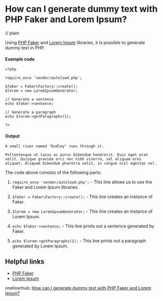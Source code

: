 # How can I generate dummy text with PHP Faker and Lorem Ipsum?
// plain

Using [PHP Faker](https://github.com/fzaninotto/Faker) and [Lorem Ipsum](https://github.com/joshtronic/php-loremipsum) libraries, it is possible to generate dummy text in PHP.

#### Example code

```
<?php

require_once 'vendor/autoload.php';

$faker = Faker\Factory::create();
$lorem = new LoremIpsumGenerator;

// Generate a sentence
echo $faker->sentence;

// Generate a paragraph
echo $lorem->getParagraphs(1);

?>
```

#### Output

```
A small river named "Dudley" runs through it.

Pellentesque ut lacus ac purus bibendum hendrerit. Duis eget erat velit. Quisque gravida orci nec nibh viverra, vel aliquam eros aliquet. Aliquam bibendum pharetra velit, in congue nisl egestas vel.

```

The code above consists of the following parts:

1. `require_once 'vendor/autoload.php';` - This line allows us to use the Faker and Lorem Ipsum libraries.

2. `$faker = Faker\Factory::create();` - This line creates an instance of Faker.

3. `$lorem = new LoremIpsumGenerator;` - This line creates an instance of Lorem Ipsum.

4. `echo $faker->sentence;` - This line prints out a sentence generated by Faker.

5. `echo $lorem->getParagraphs(1);` - This line prints out a paragraph generated by Lorem Ipsum.

## Helpful links

- [PHP Faker](https://github.com/fzaninotto/Faker)
- [Lorem Ipsum](https://github.com/joshtronic/php-loremipsum)

onelinerhub: [How can I generate dummy text with PHP Faker and Lorem Ipsum?](https://onelinerhub.com/php-faker/how-can-i-generate-dummy-text-with-php-faker-and-lorem-ipsum)